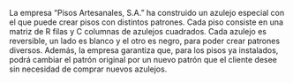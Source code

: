 La empresa “Pisos Artesanales, S.A.” ha construido un azulejo especial con el que puede 
crear pisos con distintos patrones. Cada piso consiste en una matriz de R filas y C columnas 
de azulejos cuadrados. Cada azulejo es reversible, un lado es blanco y el otro es negro, para 
poder crear patrones diversos. Además, la empresa garantiza que, para los pisos ya 
instalados, podrá cambiar el patrón original por un nuevo patrón que el cliente desee sin 
necesidad de comprar nuevos azulejos.